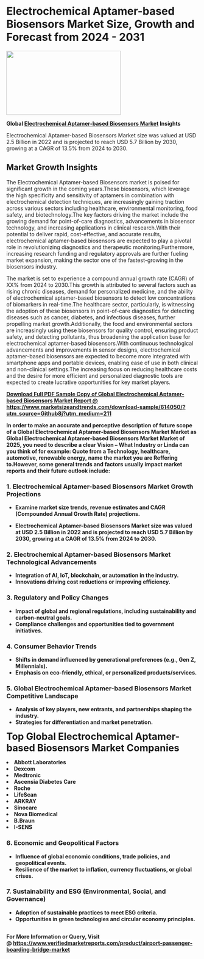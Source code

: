 <H1>Electrochemical Aptamer-based Biosensors Market Size, Growth and Forecast from 2024 - 2031</H1><img class="aligncenter size-medium wp-image-584254" src="https://thirdeyenews.in/wp-content/uploads/2024/09/Global-Market-Research-300x168.jpeg" alt="" width="300" height="168" /><p><strong>Global&nbsp;<a href="https://www.marketsizeandtrends.com/download-sample/614050/?utm_source=Github8j?utm_medium=211">Electrochemical Aptamer-based Biosensors Market</a> Insights</strong></p><p>Electrochemical Aptamer-based Biosensors Market size was valued at USD 2.5 Billion in 2022 and is projected to reach USD 5.7 Billion by 2030, growing at a CAGR of 13.5% from 2024 to 2030.</p><p><h2>Market Growth Insights</h2> The Electrochemical Aptamer-based Biosensors market is poised for significant growth in the coming years.These biosensors, which leverage the high specificity and sensitivity of aptamers in combination with electrochemical detection techniques, are increasingly gaining traction across various sectors including healthcare, environmental monitoring, food safety, and biotechnology.The key factors driving the market include the growing demand for point-of-care diagnostics, advancements in biosensor technology, and increasing applications in clinical research.With their potential to deliver rapid, cost-effective, and accurate results, electrochemical aptamer-based biosensors are expected to play a pivotal role in revolutionizing diagnostics and therapeutic monitoring.Furthermore, increasing research funding and regulatory approvals are further fueling market expansion, making the sector one of the fastest-growing in the biosensors industry.<p><strong><a href="#"></a></strong></p> <p>The market is set to experience a compound annual growth rate (CAGR) of XX% from 2024 to 2030.This growth is attributed to several factors such as rising chronic diseases, demand for personalized medicine, and the ability of electrochemical aptamer-based biosensors to detect low concentrations of biomarkers in real-time.The healthcare sector, particularly, is witnessing the adoption of these biosensors in point-of-care diagnostics for detecting diseases such as cancer, diabetes, and infectious diseases, further propelling market growth.Additionally, the food and environmental sectors are increasingly using these biosensors for quality control, ensuring product safety, and detecting pollutants, thus broadening the application base for electrochemical aptamer-based biosensors.With continuous technological advancements and improvements in sensor designs, electrochemical aptamer-based biosensors are expected to become more integrated with smartphone apps and portable devices, enabling ease of use in both clinical and non-clinical settings.The increasing focus on reducing healthcare costs and the desire for more efficient and personalized diagnostic tools are expected to create lucrative opportunities for key market players.<p><strong><a href="#"></p><p><span class=""><strong>Download Full PDF Sample Copy of Global Electrochemical Aptamer-based Biosensors Market Report</strong> @ <a href="https://www.marketsizeandtrends.com/download-sample/614050/?utm_source=Github8j?utm_medium=211" target="_blank">https://www.marketsizeandtrends.com/download-sample/614050/?utm_source=Github8j?utm_medium=211</a></span></p><p>In order to make an accurate and perceptive description of future scope of a Global&nbsp;Electrochemical Aptamer-based Biosensors Market Market as Global&nbsp;Electrochemical Aptamer-based Biosensors Market Market of 2025, you need to describe a clear Vision &ndash; What Industry or Linda can you think of for example: Quote from a Technology, healthcare, automotive, renewable energy, name the market you are Reffering to.However, some general trends and factors usually impact market reports and their future outlook include:</p><h3>1.&nbsp;<strong>Electrochemical Aptamer-based Biosensors Market Growth Projections</strong></h3><ul><li>Examine market size trends, revenue estimates and CAGR (Compounded Annual Growth Rate) projections.</li><li><p>Electrochemical Aptamer-based Biosensors Market size was valued at USD 2.5 Billion in 2022 and is projected to reach USD 5.7 Billion by 2030, growing at a CAGR of 13.5% from 2024 to 2030.</p></li></ul><h3>2.&nbsp;<strong>Electrochemical Aptamer-based Biosensors Market Technological Advancements</strong></h3><ul><li>Integration of AI, IoT, blockchain, or automation in the industry.</li><li>Innovations driving cost reductions or improving efficiency.</li></ul><h3>3.&nbsp;<strong>Regulatory and Policy Changes</strong></h3><ul><li>Impact of global and regional regulations, including sustainability and carbon-neutral goals.</li><li>Compliance challenges and opportunities tied to government initiatives.</li></ul><h3>4.&nbsp;<strong>Consumer Behavior Trends</strong></h3><ul><li>Shifts in demand influenced by generational preferences (e.g., Gen Z, Millennials).</li><li>Emphasis on eco-friendly, ethical, or personalized products/services.</li></ul><h3>5.&nbsp;<strong>Global Electrochemical Aptamer-based Biosensors Market Competitive Landscape</strong></h3><ul><li>Analysis of key players, new entrants, and partnerships shaping the industry.</li><li>Strategies for differentiation and market penetration.</li></ul><p data-pm-slice="1 1 []"><span style="color: inherit; font-family: inherit; font-size: 25px;">Top Global Electrochemical Aptamer-based Biosensors Market Companies</span></p><div class="" data-test-id=""><p><li>Abbott Laboratories</li><li> Dexcom</li><li> Medtronic</li><li> Ascensia Diabetes Care</li><li> Roche</li><li> LifeScan</li><li> ARKRAY</li><li> Sinocare</li><li> Nova Biomedical</li><li> B.Braun</li><li> I-SENS</li></p></div><h3>6.&nbsp;<strong>Economic and Geopolitical Factors</strong></h3><ul><li>Influence of global economic conditions, trade policies, and geopolitical events.</li><li>Resilience of the market to inflation, currency fluctuations, or global crises.</li></ul><h3>7.&nbsp;<strong>Sustainability and ESG (Environmental, Social, and Governance)</strong></h3><ul><li>Adoption of sustainable practices to meet ESG criteria.</li><li>Opportunities in green technologies and circular economy principles.</li></ul><h2><strong style="font-size: 14px;">For More Information or Query, Visit @&nbsp;</strong><a style="background-color: #ffffff; font-size: 14px;" href="https://www.marketsizeandtrends.com/report/electrochemical-aptamer-based-biosensors-market/" target="_blank">https://www.verifiedmarketreports.com/product/airport-passenger-boarding-bridge-market</a></h2>